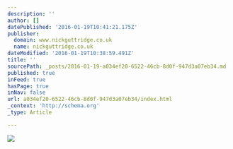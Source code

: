 ```yaml
---
description: ''
author: []
datePublished: '2016-01-19T10:41:21.175Z'
publisher:
  domain: www.nickguttridge.co.uk
  name: nickguttridge.co.uk
dateModified: '2016-01-19T10:38:59.491Z'
title: ''
sourcePath: _posts/2016-01-19-a034ef20-6522-46cb-8d0f-947d3a07eb34.md
published: true
inFeed: true
hasPage: true
inNav: false
url: a034ef20-6522-46cb-8d0f-947d3a07eb34/index.html
_context: 'http://schema.org'
_type: Article

---
```

![](https://mir-s3-cdn-cf.behance.net/project_modules/disp/92712519992341.562e49b4c105b.jpg)